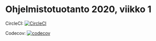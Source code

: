 # Ohjelmistotuotanto 2020, viikko 1

CircleCI:
[![CircleCI](https://circleci.com/gh/sarlijes/ohtu-2020-viikko1.svg?style=svg)](https://circleci.com/gh/sarlijes/ohtu-2020-viikko1)

Codecov:
[![codecov](https://codecov.io/gh/sarlijes/ohtu-2020-viikko1/branch/master/graph/badge.svg)](https://codecov.io/gh/sarlijes/ohtu-2020-viikko1)



